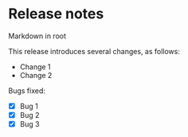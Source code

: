 # Release notes
Markdown in root

This release introduces several changes, as follows:
- Change 1
- Change 2 

Bugs fixed:
- [x] Bug 1
- [x] Bug 2
- [x] Bug 3
